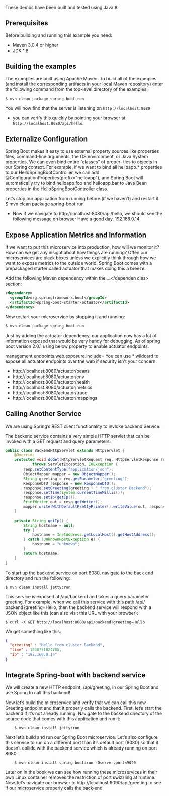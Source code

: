 These demos have been built and tested using Java 8

Prerequisites
-------------
Before building and running this example you need:

* Maven 3.0.4 or higher
* JDK 1.8

Building the examples
---------------------
The examples are built using Apache Maven. To build all of the examples (and install the
corresponding artifacts in your local Maven repository) enter the following command from
the top-level directory of the examples:

    $ mvn clean package spring-boot:run

You will now find that the server is listening on `http://localhost:8080`
- you can verify this quickly by pointing your browser at `http://localhost:8080/api/hello`.


Externalize Configuration
-------------------------
Spring Boot makes it easy to use external property sources like properties files, command-line arguments, the OS environment, or Java System properties. We can even bind entire “classes” of proper‐ ties to objects in our Spring context.
For example, if we want to bind all helloapp.* properties to our HelloSpringBootController, we can add @ConfigurationProperties(prefix="helloapp"), and Spring Boot will automatically try to bind helloapp.foo and helloapp.bar
to Java Bean properties in the HelloSpringBootController class.

Let’s stop our application from running before (if we haven’t) and restart it:
    $ mvn clean package spring-boot:run
- Now if we navigate to http://localhost:8080/api/hello, we should see the following message on browser
Have a good day. 192.168.0.14

Expose Application Metrics and Information
------------------------------------------
If we want to put this microservice into production, how will we monitor it? How can we get any insight about how things are running? Often our microservices are black boxes unless we explicitly think through how we want to expose metrics to the outside world. Spring Boot comes with a prepackaged starter called actuator that makes doing this a breeze.

Add the following Maven dependency within the <dependencies>...</dependen cies> section:
```xml
<dependency>
  <groupId>org.springframework.boot</groupId>
  <artifactId>spring-boot-starter-actuator</artifactId>
</dependency>
```
Now restart your microservice by stopping it and running:
```console
$ mvn clean package spring-boot:run
```

Just by adding the actuator dependency, our application now has a lot of information exposed that would be very handy for debugging.
As of spring boot version 2.0.1 using below property to enable actuator endpoints.

management.endpoints.web.exposure.include=<comma separated endpoints you wish to expose>
You can use * wildcard to expose all actuator endpoints over the web if security isn't your concern.

- http://localhost:8080/actuator/beans
- http://localhost:8080/actuator/env
- http://localhost:8080/actuator/health
- http://localhost:8080/actuator/metrics
- http://localhost:8080/actuator/trace
- http://localhost:8080/actuator/mappings

Calling Another Service
-----------------------
We are using Spring’s REST client functionality to invloke backend Service.

The backend service contains a very simple HTTP servlet that can be invoked with a GET request and query parameters.

```java
public class BackendHttpServlet extends HttpServlet {
    @Override
    protected void doGet(HttpServletRequest req, HttpServletResponse resp)
            throws ServletException, IOException {
        resp.setContentType("application/json");
        ObjectMapper mapper = new ObjectMapper();
        String greeting = req.getParameter("greeting");
        ResponseDTO response = new ResponseDTO();
        response.setGreeting(greeting + " from cluster Backend");
        response.setTime(System.currentTimeMillis());
        response.setIp(getIp());
        PrintWriter out = resp.getWriter();
        mapper.writerWithDefaultPrettyPrinter().writeValue(out, response);
    }

    private String getIp() {
        String hostname = null;
        try {
            hostname = InetAddress.getLocalHost().getHostAddress();
        } catch (UnknownHostException e) {
            hostname = "unknown";
        }
        return hostname;
    }
}
```
To start up the backend service on port 8080, navigate to the back end directory and run the following:
```console
$ mvn clean install jetty:run
```

This service is exposed at /api/backend and takes a query parameter greeting. For example, when we call this service with this path /api/ backend?greeting=Hello, then the backend service will respond with a JSON object like this (can also visit this URL with your browser):

```console
$ curl -X GET http://localhost:8080/api/backend?greeting=Hello
```

We get something like this:
```json
{
  "greeting" : "Hello from cluster Backend",
  "time" : 1530771824785,
  "ip" : "192.168.0.14"
}
```
Integrate Spring-boot with backend service
------------------------------------------
We will create a new HTTP endpoint, /api/greeting, in our Spring Boot and use Spring to call this backend!

Now let’s build the microservice and verify that we can call this new Greeting endpoint and that it properly calls the backend. First, let’s start the backend if it’s not already running. Navigate to the backend directory of the source code that comes with this application and run it:
```console
    $ mvn clean install jetty:run
```
Next let’s build and run our Spring Boot microservice. Let’s also configure this service to run on a different port than it’s default port (8080) so that it doesn’t collide with the backend service which is already running on port 8080.
```console
    $ mvn clean install spring-boot:run -Dserver.port=9090
```
Later on in the book we can see how running these microservices in their own Linux container removes the restriction of port swizzling at runtime. Now, let’s navigate our browser to http://localhost:9090/api/greeting to see if our microservice properly calls the back‐end 
